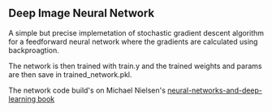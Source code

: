 ## Deep Image Neural Network

A simple but precise implemetation of stochastic gradient descent algorithm for a feedforward neural network where the gradients are 
calculated using backproagtion. 

The network is then trained with train.y and the trained weights and params are then save in trained_network.pkl.

The network code build's on Michael Nielsen's <a href="https://github.com/mnielsen/neural-networks-and-deep-learning">neural-networks-and-deep-learning book</a>
